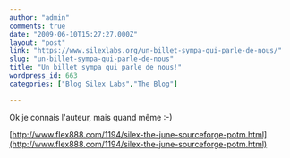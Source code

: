 ```yaml
---
author: "admin"
comments: true
date: "2009-06-10T15:27:27.000Z"
layout: "post"
link: "https://www.silexlabs.org/un-billet-sympa-qui-parle-de-nous/"
slug: "un-billet-sympa-qui-parle-de-nous"
title: "Un billet sympa qui parle de nous!"
wordpress_id: 663
categories: ["Blog Silex Labs","The Blog"]

---
```

Ok je connais l'auteur, mais quand même :-)

[http://www.flex888.com/1194/silex-the-june-sourceforge-potm.html](http://www.flex888.com/1194/silex-the-june-sourceforge-potm.html)

